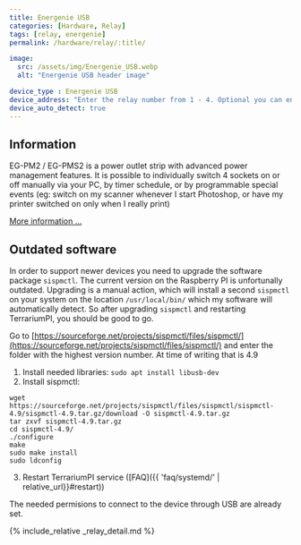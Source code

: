 ```yaml
---
title: Energenie USB
categories: [Hardware, Relay]
tags: [relay, energenie]
permalink: /hardware/relay/:title/

image:
  src: /assets/img/Energenie_USB.webp
  alt: "Energenie USB header image"

device_type : Energenie USB
device_address: "Enter the relay number from 1 - 4. Optional you can enter the Serial address of the board if you have multiple relay boards like: `1,0035685`"
device_auto_detect: true
---
```


## Information
EG-PM2 / EG-PMS2 is a power outlet strip with advanced power management features. It is possible to individually switch 4 sockets on or off manually via your PC, by timer schedule, or by programmable special events (eg: switch on my scanner whenever I start Photoshop, or have my printer switched on only when I really print)

[More information ...](https://energenie.com/item.aspx?id=7556)

## Outdated software
In order to support newer devices you need to upgrade the software package `sispmctl`. The current version on the Raspberry PI is unfortunally outdated. Upgrading is a manual action, which will install a second `sispmctl` on your system on the location `/usr/local/bin/` which my software will automatically detect. So after upgrading `sispmctl` and restarting TerrariumPI, you should be good to go.

Go to [https://sourceforge.net/projects/sispmctl/files/sispmctl/](https://sourceforge.net/projects/sispmctl/files/sispmctl/) and enter the folder with the highest version number. At time of writing that is 4.9

1. Install needed libraries: `sudo apt install libusb-dev`
2. Install sispmctl:
```console
wget https://sourceforge.net/projects/sispmctl/files/sispmctl/sispmctl-4.9/sispmctl-4.9.tar.gz/download -O sispmctl-4.9.tar.gz
tar zxvf sispmctl-4.9.tar.gz
cd sispmctl-4.9/
./configure
make
sudo make install
sudo ldconfig
```
3. Restart TerrariumPI service ([FAQ]({{ 'faq/systemd/' | relative_url}}#restart))

The needed permisions to connect to the device through USB are already set.


{% include_relative _relay_detail.md %}